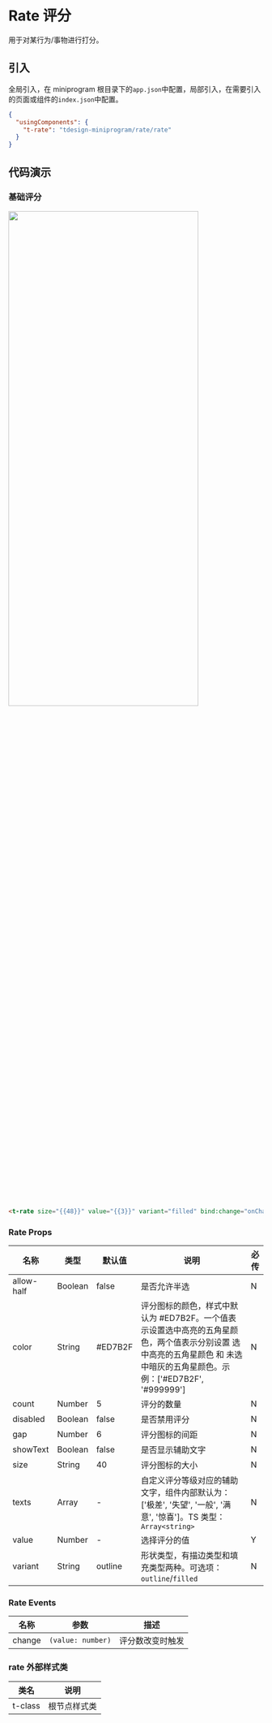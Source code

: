 # Rate 评分

用于对某行为/事物进行打分。

## 引入

全局引入，在 miniprogram 根目录下的`app.json`中配置，局部引入，在需要引入的页面或组件的`index.json`中配置。

```json
{
  "usingComponents": {
    "t-rate": "tdesign-miniprogram/rate/rate"
  }
}
```

## 代码演示

### 基础评分

<img src="https://tdesign.gtimg.com/miniprogram/readme/rate.png" width="375px" height="50%">

```html
<t-rate size="{{48}}" value="{{3}}" variant="filled" bind:change="onChange"></t-rate>
```

### Rate Props

| 名称       | 类型    | 默认值  | 说明                                                                                                                                                                      | 必传 |
| ---------- | ------- | ------- | ------------------------------------------------------------------------------------------------------------------------------------------------------------------------- | ---- |
| allow-half | Boolean | false   | 是否允许半选                                                                                                                                                              | N    |
| color      | String  | #ED7B2F | 评分图标的颜色，样式中默认为 #ED7B2F。一个值表示设置选中高亮的五角星颜色，两个值表示分别设置 选中高亮的五角星颜色 和 未选中暗灰的五角星颜色。示例：['#ED7B2F', '#999999'] | N    |
| count      | Number  | 5       | 评分的数量                                                                                                                                                                | N    |
| disabled   | Boolean | false   | 是否禁用评分                                                                                                                                                              | N    |
| gap        | Number  | 6       | 评分图标的间距                                                                                                                                                            | N    |
| showText   | Boolean | false   | 是否显示辅助文字                                                                                                                                                          | N    |
| size       | String  | 40      | 评分图标的大小                                                                                                                                                            | N    |
| texts      | Array   | -       | 自定义评分等级对应的辅助文字，组件内部默认为：['极差', '失望', '一般', '满意', '惊喜']。TS 类型：`Array<string>`                                                          | N    |
| value      | Number  | -       | 选择评分的值                                                                                                                                                              | Y    |
| variant    | String  | outline | 形状类型，有描边类型和填充类型两种。可选项：`outline`/`filled`                                                                                                            | N    |

### Rate Events

| 名称   | 参数              | 描述             |
| ------ | ----------------- | ---------------- |
| change | `(value: number)` | 评分数改变时触发 |

### rate 外部样式类

| 类名    | 说明         |
| ------- | ------------ |
| t-class | 根节点样式类 |
